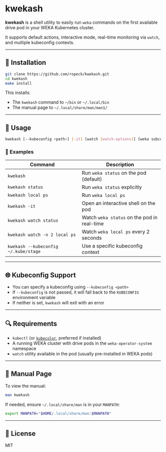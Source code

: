 # kwekash

**kwekash** is a shell utility to easily run `weka` commands on the first available drive pod in your WEKA Kubernetes cluster.

It supports default actions, interactive mode, real-time monitoring via `watch`, and multiple kubeconfig contexts.

---

## 🔧 Installation

```bash
git clone https://github.com/ropeck/kwekash.git
cd kwekash
make install
```

This installs:
- The `kwekash` command to `~/bin` or `~/.local/bin`
- The manual page to `~/.local/share/man/man1/`

---

## 🧰 Usage

```bash
kwekash [--kubeconfig <path>] [-it] [watch [watch-options]] [weka subcommand]
```

### 📘 Examples

| Command                                 | Description                                      |
|----------------------------------------|--------------------------------------------------|
| `kwekash`                               | Run `weka status` on the pod (default)          |
| `kwekash status`                        | Run `weka status` explicitly                    |
| `kwekash local ps`                      | Run `weka local ps`                             |
| `kwekash -it`                           | Open an interactive shell on the pod            |
| `kwekash watch status`                 | Watch `weka status` on the pod in real-time     |
| `kwekash watch -n 2 local ps`          | Watch `weka local ps` every 2 seconds           |
| `kwekash --kubeconfig ~/.kube/stage`   | Use a specific kubeconfig context               |

---

## 🌐 Kubeconfig Support

- You can specify a kubeconfig using `--kubeconfig <path>`
- If `--kubeconfig` is not passed, it will fall back to the `KUBECONFIG` environment variable
- If neither is set, `kwekash` will exit with an error

---

## 🔍 Requirements

- `kubectl` (or [`kubecolor`](https://github.com/hidetatz/kubecolor), preferred if installed)
- A running WEKA cluster with drive pods in the `weka-operator-system` namespace
- `watch` utility available in the pod (usually pre-installed in WEKA pods)

---

## 📖 Manual Page

To view the manual:

```bash
man kwekash
```

If needed, ensure `~/.local/share/man` is in your `MANPATH`:

```bash
export MANPATH="$HOME/.local/share/man:$MANPATH"
```

---

## 📝 License

MIT
